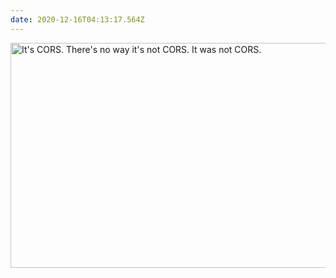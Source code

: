 ```yaml
---
date: 2020-12-16T04:13:17.564Z
---
```


<img src="/assets/notes/cors.jpg" srcset="/assets/notes/cors.jpg 600w, /assets/notes/cors@2x.jpg 1200w" alt="It's CORS. There's no way it's not CORS. It was not CORS." width="600" height="360">
